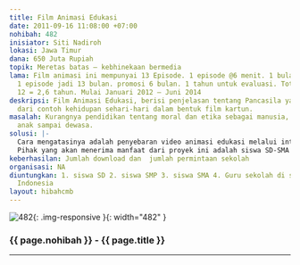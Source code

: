 ```yaml
---
title: Film Animasi Edukasi
date: 2011-09-16 11:08:00 +07:00
nohibah: 482
inisiator: Siti Nadiroh
lokasi: Jawa Timur
dana: 650 Juta Rupiah
topik: Meretas batas – kebhinekaan bermedia
lama: Film animasi ini mempunyai 13 Episode. 1 episode @6 menit. 1 bulan memproduksi
  1 episode jadi 13 bulan. promosi 6 bulan. 1 tahun untuk evaluasi. Total 13 + 6 +
  12 = 2,6 tahun. Mulai Januari 2012 – Juni 2014
deskripsi: Film Animasi Edukasi, berisi penjelasan tentang Pancasila yang diambil
  dari contoh kehidupan sehari-hari dalam bentuk film kartun.
masalah: Kurangnya pendidikan tentang moral dan etika sebagai manusia, khususnya usia
  anak sampai dewasa.
solusi: |-
  Cara mengatasinya adalah penyebaran video animasi edukasi melalui internet, hp, televisi, koran dll. Dengan bentuk film animasi akan lebih mudah dipahami karena berupa gambar bergerak dan bukan cuma tulisan saja. Film Animasi ini bisa diputar waktu jam pelajaran sekolah.
  Pihak yang akan menerima manfaat dari proyek ini adalah siswa SD-SMA dan guru sekolah di seluruh Indonesia.
keberhasilan: Jumlah download dan  jumlah permintaan sekolah
organisasi: NA
diuntungkan: 1. siswa SD 2. siswa SMP 3. siswa SMA 4. Guru sekolah di seluruh sekolah
  Indonesia
layout: hibahcmb
---
```


![482](/static/img/hibahcmb/482.png){: .img-responsive }{: width="482" }

### {{ page.nohibah }} - {{ page.title }}

---
